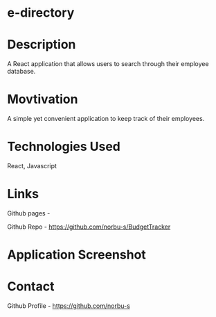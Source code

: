 # e-directory

# Description
A React application that allows users to search through their employee database.

# Movtivation
A simple yet convenient application to keep track of their employees.

# Technologies Used
React, Javascript

# Links
Github pages - 

Github Repo - https://github.com/norbu-s/BudgetTracker

# Application Screenshot



# Contact
Github Profile - https://github.com/norbu-s